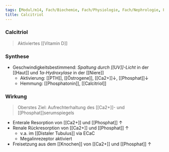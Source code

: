 ```yaml
---
tags: [Modul/m14, Fach/Biochemie, Fach/Physiologie, Fach/Nephrologie, Fach/Biochemie/Molekül]
title: Calcitriol
---
```

### Calcitriol
> Aktiviertes [[Vitamin D]]
### Synthese
- Geschwindigkeitsbestimmend: *Spaltung durch [[UV]]-Licht* in der [[Haut]] und *1α-Hydroxylase* in der [[Niere]]
	- Aktivierung: [[PTH]], [[Östrogene]], [[Ca2+]]↓, [[Phosphat]]↓
	- Hemmung: [[Phosphatonin]], [[Calcitriol]]
### Wirkung
> Oberstes Ziel: Aufrechterhaltung des [[Ca2+]]- und [[Phosphat]]serumspiegels

- Enterale Resorption von [[Ca2+]] und [[Phosphat]] ↑ 
- Renale Rückresorption von [[Ca2+]] und [[Phosphat]] ↑ 
	- v.a. im [[Distaler Tubulus]] via ECaC
	- Megalinrezeptor aktiviert
- Freisetzung aus dem [[Knochen]] von [[Ca2+]] und [[Phosphat]] ↑

